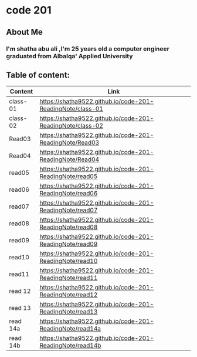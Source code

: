# code 201
## About Me
### I'm shatha abu ali ,I'm 25 years old a computer engineer graduated from Albalqa' Applied University

##  Table of content:

| Content | Link |
| ------------- | ------------- |
| class-01 | https://shatha9522.github.io/code-201-ReadingNote/class-01 |
| class-02 | https://shatha9522.github.io/code-201-ReadingNote/class-02 |
| Read03 | https://shatha9522.github.io/code-201-ReadingNote/Read03 |
| Read04 |https://shatha9522.github.io/code-201-ReadingNote/Read04 |
| read05 | https://shatha9522.github.io/code-201-ReadingNote/read05 |
| read06 | https://shatha9522.github.io/code-201-ReadingNote/read06 |
| read07 | https://shatha9522.github.io/code-201-ReadingNote/read07 |
| read08 | https://shatha9522.github.io/code-201-ReadingNote/read08 |
| read09 | https://shatha9522.github.io/code-201-ReadingNote/read09 |
| read10 | https://shatha9522.github.io/code-201-ReadingNote/read10 |
| read11 | https://shatha9522.github.io/code-201-ReadingNote/read11 |
| read 12 | https://shatha9522.github.io/code-201-ReadingNote/read12 |
| read 13 |https://shatha9522.github.io/code-201-ReadingNote/read13 |
| read 14a | https://shatha9522.github.io/code-201-ReadingNote/read14a |
| read 14b | https://shatha9522.github.io/code-201-ReadingNote/read14b |